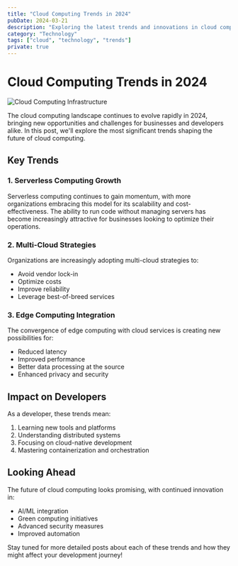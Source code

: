 ```yaml
---
title: "Cloud Computing Trends in 2024"
pubDate: 2024-03-21
description: "Exploring the latest trends and innovations in cloud computing, from serverless to multi-cloud strategies."
category: "Technology"
tags: ["cloud", "technology", "trends"]
private: true
---
```


# Cloud Computing Trends in 2024

![Cloud Computing Infrastructure](/placeholder.png)

The cloud computing landscape continues to evolve rapidly in 2024, bringing new opportunities and challenges for businesses and developers alike. In this post, we'll explore the most significant trends shaping the future of cloud computing.

## Key Trends

### 1. Serverless Computing Growth
Serverless computing continues to gain momentum, with more organizations embracing this model for its scalability and cost-effectiveness. The ability to run code without managing servers has become increasingly attractive for businesses looking to optimize their operations.

### 2. Multi-Cloud Strategies
Organizations are increasingly adopting multi-cloud strategies to:
- Avoid vendor lock-in
- Optimize costs
- Improve reliability
- Leverage best-of-breed services

### 3. Edge Computing Integration
The convergence of edge computing with cloud services is creating new possibilities for:
- Reduced latency
- Improved performance
- Better data processing at the source
- Enhanced privacy and security

## Impact on Developers

As a developer, these trends mean:
1. Learning new tools and platforms
2. Understanding distributed systems
3. Focusing on cloud-native development
4. Mastering containerization and orchestration

## Looking Ahead

The future of cloud computing looks promising, with continued innovation in:
- AI/ML integration
- Green computing initiatives
- Advanced security measures
- Improved automation

Stay tuned for more detailed posts about each of these trends and how they might affect your development journey! 